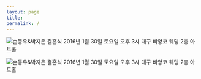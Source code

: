 ```yaml
---
layout: page
title: 
permalink: /
---
```


![손동우&박지은 결혼식 2016년 1월 30일 토요일 오후 3시 대구 비앙코 웨딩 2층
아트홀](http://evoka.github.io/images/preview.png)

![손동우&박지은 결혼식 2016년 1월 30일 토요일 오후 3시 대구 비앙코 웨딩 2층
아트홀](http://evoka.github.io/images/full.png)

